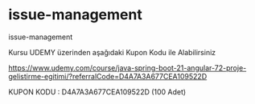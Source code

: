 # issue-management
issue-management


Kursu UDEMY üzerinden aşağıdaki Kupon Kodu ile Alabilirsiniz

https://www.udemy.com/course/java-spring-boot-21-angular-72-proje-gelistirme-egitimi/?referralCode=D4A7A3A677CEA109522D

KUPON KODU : D4A7A3A677CEA109522D (100 Adet)

